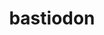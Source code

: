 ---
id: 411
title: bastiodon
types: [rock,steel]
image: https://raw.githubusercontent.com/PokeAPI/sprites/master/sprites/pokemon/411.png
---